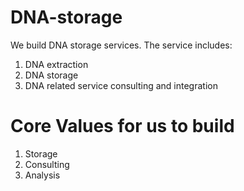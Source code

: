 # DNA-storage
We build DNA storage services. 
The service includes:
 1. DNA extraction 
 2. DNA storage
 3. DNA related service consulting and integration

# Core Values for us to build
1. Storage
2. Consulting
3. Analysis
